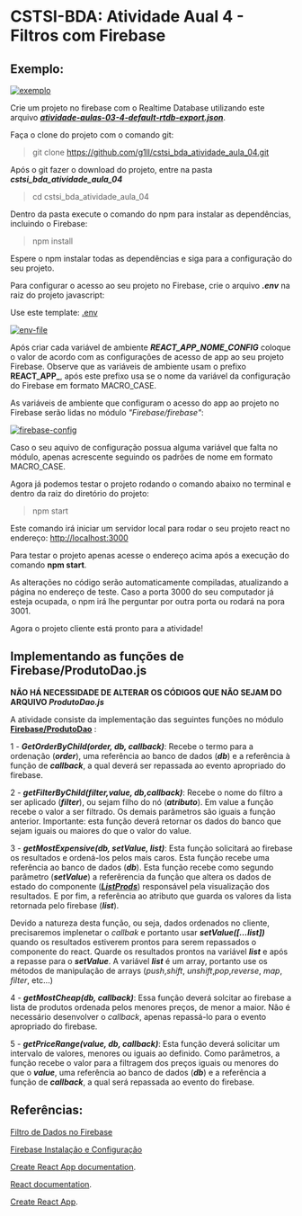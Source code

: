 # CSTSI-BDA: Atividade Aual 4 - Filtros com Firebase

## Exemplo:

[![exemplo](exemplo.gif)](exemplo.gif)

Crie um projeto no firebase com o Realtime Database utilizando este arquivo ***[atividade-aulas-03-4-default-rtdb-export.json](https://raw.githubusercontent.com/g1ll/exemplo_atividade_aula03/main/database/atividade-aulas-03-4-default-rtdb-export.json)***.

Faça o clone do projeto com o comando git:
>git clone https://github.com/g1ll/cstsi_bda_atividade_aula_04.git

Após o git fazer o download do projeto, entre na pasta ***cstsi_bda_atividade_aula_04***

>cd cstsi_bda_atividade_aula_04

Dentro da pasta execute o comando do npm para instalar as dependências, incluindo o Firebase:

>npm install

Espere o npm instalar todas as dependências e siga para a configuração do seu projeto.

Para configurar o acesso ao seu projeto no Firebase, crie o arquivo ***.env*** na raiz do projeto javascript:

Use este template: [.env](https://gist.githubusercontent.com/g1ll/6e401fcff66fae92aaa862903cc86669/raw/7bb0c78559e3fa1c82c469e7e905ba86a9dc27cc/.env)

[![env-file](https://i.ibb.co/KmC7gDg/env-file.png)](https://i.ibb.co/KmC7gDg/env-file.png)

Após criar cada variável de ambiente ***REACT_APP_NOME_CONFIG*** coloque o valor de acordo com as configurações de acesso de app ao seu projeto Firebase. Observe que as variáveis de ambiente usam o prefixo **REACT_APP_**, após este prefixo usa se o nome da variável da configuração do Firebase em formato MACRO_CASE.

As variáveis de ambiente que configuram o acesso do app ao projeto no Firebase serão lidas no módulo *"Firebase/firebase"*:

[![firebase-config](https://i.ibb.co/h8KLFyq/firebase-config.png)](https://i.ibb.co/h8KLFyq/firebase-config.png)

Caso o seu aquivo de configuração possua alguma variável que falta no módulo, apenas acrescente seguindo os padrões de nome em formato MACRO_CASE.

Agora já podemos testar o projeto rodando o comando abaixo no terminal e dentro da raiz do diretório do projeto:

>npm start

Este comando irá iniciar um servidor local para rodar o seu projeto react no endereço: [http://localhost:3000](http://localhost:3000)

Para testar o projeto apenas acesse o endereço acima após a execução do comando **npm start**.

As alterações no código serão automaticamente compiladas, atualizando a página no endereço de teste.
Caso a porta 3000 do seu computador já esteja ocupada, o npm irá lhe perguntar por outra porta ou rodará na pora 3001.

Agora o projeto cliente está pronto para a atividade!

## Implementando as funções de Firebase/ProdutoDao.js

**NÃO HÁ NECESSIDADE DE ALTERAR OS CÓDIGOS QUE NÃO SEJAM DO ARQUIVO *ProdutoDao.js***

A atividade consiste da implementação das seguintes funções no módulo **[Firebase/ProdutoDao](https://github.com/g1ll/cstsi_bda_atividade_aula_04/blob/main/src/components/Firebase/ProdutosDao.js)** :

1 - ***GetOrderByChild(order, db, callback)***: Recebe o termo para a ordenação (***order***), uma referência ao banco de dados (***db***) e a referência à função de ***callback***, a qual deverá ser repassada ao evento apropriado do firebase.

2 - ***getFilterByChild(filter,value, db,callback)***: Recebe o nome do filtro a ser aplicado (***filter***), ou sejam filho do nó (***atributo***). Em value a função recebe o valor a ser filtrado. Os demais parâmetros são iguais a função anterior. Importante: esta função deverá retornar os dados do banco que sejam iguais ou maiores do que o valor do value.

3 - ***getMostExpensive(db, setValue, list)***: Esta função solicitará ao firebase os resultados e ordená-los pelos mais caros. Esta função recebe uma referência ao banco de dados (***db***). Esta função recebe como segundo parâmetro (***setValue***) a referêrencia da função que altera os dados de estado do componente (***[ListProds](https://github.com/g1ll/cstsi_bda_atividade_aula_04/blob/main/src/components/App/listProds.js)***) responsável pela visualização dos resultados. E por fim, a referência ao atributo que guarda os valores da lista retornada pelo firebase (***list***).

 Devido a natureza desta função, ou seja, dados ordenados no cliente, precisaremos implenetar o *callbak* e portanto usar  ***setValue([...list])*** quando os resultados estiverem prontos para serem repassados o componente do react. Quarde os resultados prontos na variável ***list*** e após a repasse para o ***setValue***. A variável ***list*** é um array, portanto use os métodos de manipulação de arrays (*push*,*shift*, *unshift*,*pop*,*reverse*, *map*, *filter*, etc...)

 4 - ***getMostCheap(db, callback)***: Essa função deverá solcitar ao firebase a lista de produtos ordenada pelos menores preços, de menor a maior. Não é necessário desenvolver o *callback*, apenas repassá-lo para o evento apropriado do firebase.

 5 - ***getPriceRange(value, db, callback)***: Esta função deverá solicitar um intervalo de valores, menores ou iguais ao definido. Como parâmetros, a função recebe o valor para a filtragem dos preços iguais ou menores do que o ***value***, uma referência ao banco de dados (***db***) e a referência a função de ***callback***, a qual será repassada ao evento do firebase.


## Referências:

[Filtro de Dados no Firebase](https://firebase.google.com/docs/database/web/lists-of-data#filtering_data)

[Firebase Instalação e Configuração](https://firebase.google.com/docs/database/web/start?hl=pt)

[Create React App documentation](https://facebook.github.io/create-react-app/docs/getting-started).

[React documentation](https://reactjs.org/).

[Create React App](https://github.com/facebook/create-react-app).

